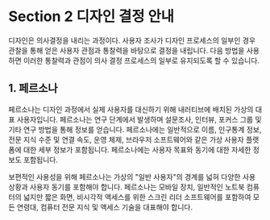 # Section 2 디자인 결정 안내

디자인은 의사결정을 내리는 과정이다. 사용자 조사가 디자인 프로세스의 일부인 경우 관찰을 통해 얻은 사용자 관점과 통찰력을 바탕으로 결정을 내립니다. 다음 방법을 사용하면 이러한 통찰력과 관점이 의사 결정 프로세스의 일부로 유지되도록 할 수 있습니다.

## 1. 페르소나

페르소나는 디자인 과정에서 실제 사용자를 대신하기 위해 내러티브에 배치된 가상의 대표 사용자입니다. 페르소나는 연구 단계에서 발생하며 설문조사, 인터뷰, 포커스 그룹 및 기타 연구 방법을 통해 정보를 얻습니다. 페르소나에는 일반적으로 이름, 인구통계 정보, 전문 지식 수준 및 연결 속도, 운영 체제, 브라우저 소프트웨어와 같은 가상 사용자 플랫폼에 대한 세부 정보가 포함됩니다. 페르소나에는 사용자 목표와 동기에 대한 자세한 정보도 포함됩니다.

보편적인 사용성을 위해 페르소나는 가상의 "일반 사용자"의 경계를 넓혀 다양한 사용 상황과 사용자 동기를 포함해야 합니다. 페르소나는 모바일 장치, 일반적인 노트북 컴퓨터의 넓지만 짧은 화면, 비시각적 액세스를 위한 스크린 리더 소프트웨어를 포함하여 모든 연령대, 컴퓨터 전문 지식 및 액세스 기술을 대표해야 합니다.
